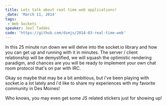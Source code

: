 ```yaml
---
title: Lets talk about real time web applications!
_date: 'March 11, 2014'
tags:
 - Web Sockets
speaker: Joel Taddei
code: 'https://github.com/dsmjs/2014-03-real-time-web'
---
```


In this 25 minute run down we will delve into the socket.io library and how you
can get up and running with it in minutes.  The server / client relationship
will be demystified, we will squash the optimistic rendering paradigm, and
chances are you will be ready to implement your own chat room protocol that's
on par with IRC.

Okay so maybe that may be a bit ambitious, but i've been playing with socket.io
a lot lately and i'd like to share my experiences with my favorite community in
Des Moines!

Who knows, you may even get some JS related stickers just for showing up!
